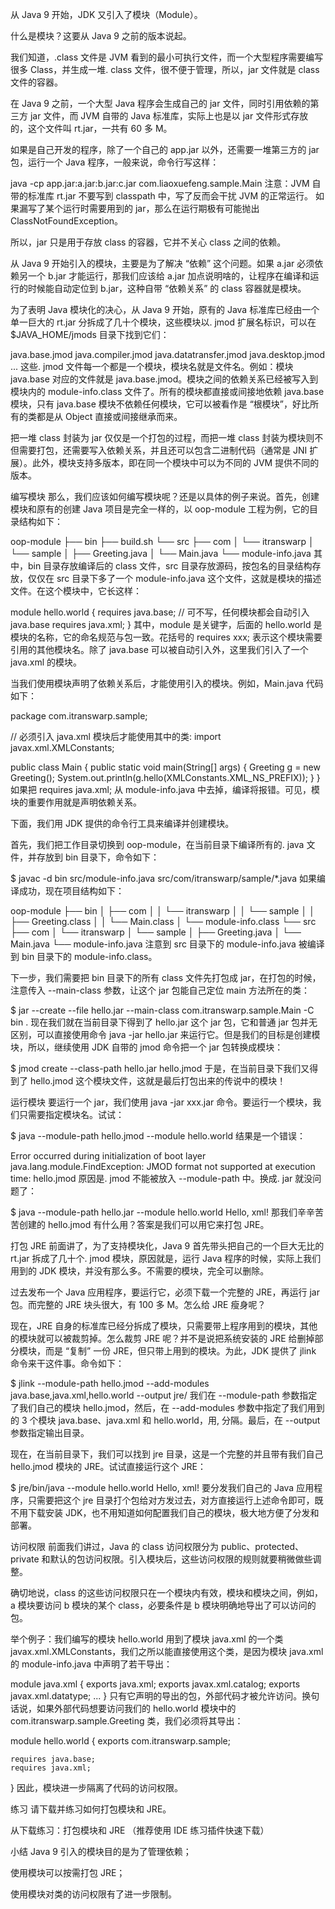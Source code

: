 从 Java 9 开始，JDK 又引入了模块（Module）。

什么是模块？这要从 Java 9 之前的版本说起。

我们知道，.class 文件是 JVM 看到的最小可执行文件，而一个大型程序需要编写很多 Class，并生成一堆. class 文件，很不便于管理，所以，jar 文件就是 class 文件的容器。

在 Java 9 之前，一个大型 Java 程序会生成自己的 jar 文件，同时引用依赖的第三方 jar 文件，而 JVM 自带的 Java 标准库，实际上也是以 jar 文件形式存放的，这个文件叫 rt.jar，一共有 60 多 M。

如果是自己开发的程序，除了一个自己的 app.jar 以外，还需要一堆第三方的 jar 包，运行一个 Java 程序，一般来说，命令行写这样：

java -cp app.jar:a.jar:b.jar:c.jar com.liaoxuefeng.sample.Main
 注意：JVM 自带的标准库 rt.jar 不要写到 classpath 中，写了反而会干扰 JVM 的正常运行。
如果漏写了某个运行时需要用到的 jar，那么在运行期极有可能抛出 ClassNotFoundException。

所以，jar 只是用于存放 class 的容器，它并不关心 class 之间的依赖。

从 Java 9 开始引入的模块，主要是为了解决 “依赖” 这个问题。如果 a.jar 必须依赖另一个 b.jar 才能运行，那我们应该给 a.jar 加点说明啥的，让程序在编译和运行的时候能自动定位到 b.jar，这种自带 “依赖关系” 的 class 容器就是模块。

为了表明 Java 模块化的决心，从 Java 9 开始，原有的 Java 标准库已经由一个单一巨大的 rt.jar 分拆成了几十个模块，这些模块以. jmod 扩展名标识，可以在 $JAVA_HOME/jmods 目录下找到它们：

java.base.jmod
java.compiler.jmod
java.datatransfer.jmod
java.desktop.jmod
...
这些. jmod 文件每一个都是一个模块，模块名就是文件名。例如：模块 java.base 对应的文件就是 java.base.jmod。模块之间的依赖关系已经被写入到模块内的 module-info.class 文件了。所有的模块都直接或间接地依赖 java.base 模块，只有 java.base 模块不依赖任何模块，它可以被看作是 “根模块”，好比所有的类都是从 Object 直接或间接继承而来。

把一堆 class 封装为 jar 仅仅是一个打包的过程，而把一堆 class 封装为模块则不但需要打包，还需要写入依赖关系，并且还可以包含二进制代码（通常是 JNI 扩展）。此外，模块支持多版本，即在同一个模块中可以为不同的 JVM 提供不同的版本。

编写模块
那么，我们应该如何编写模块呢？还是以具体的例子来说。首先，创建模块和原有的创建 Java 项目是完全一样的，以 oop-module 工程为例，它的目录结构如下：

oop-module
├── bin
├── build.sh
└── src
    ├── com
    │   └── itranswarp
    │       └── sample
    │           ├── Greeting.java
    │           └── Main.java
    └── module-info.java
其中，bin 目录存放编译后的 class 文件，src 目录存放源码，按包名的目录结构存放，仅仅在 src 目录下多了一个 module-info.java 这个文件，这就是模块的描述文件。在这个模块中，它长这样：

module hello.world {
	requires java.base; // 可不写，任何模块都会自动引入 java.base
	requires java.xml;
}
其中，module 是关键字，后面的 hello.world 是模块的名称，它的命名规范与包一致。花括号的 requires xxx; 表示这个模块需要引用的其他模块名。除了 java.base 可以被自动引入外，这里我们引入了一个 java.xml 的模块。

当我们使用模块声明了依赖关系后，才能使用引入的模块。例如，Main.java 代码如下：

package com.itranswarp.sample;

// 必须引入 java.xml 模块后才能使用其中的类:
import javax.xml.XMLConstants;

public class Main {
	public static void main(String[] args) {
		Greeting g = new Greeting();
		System.out.println(g.hello(XMLConstants.XML_NS_PREFIX));
	}
}
如果把 requires java.xml; 从 module-info.java 中去掉，编译将报错。可见，模块的重要作用就是声明依赖关系。

下面，我们用 JDK 提供的命令行工具来编译并创建模块。

首先，我们把工作目录切换到 oop-module，在当前目录下编译所有的. java 文件，并存放到 bin 目录下，命令如下：

$ javac -d bin src/module-info.java src/com/itranswarp/sample/*.java
如果编译成功，现在项目结构如下：

oop-module
├── bin
│   ├── com
│   │   └── itranswarp
│   │       └── sample
│   │           ├── Greeting.class
│   │           └── Main.class
│   └── module-info.class
└── src
    ├── com
    │   └── itranswarp
    │       └── sample
    │           ├── Greeting.java
    │           └── Main.java
    └── module-info.java
注意到 src 目录下的 module-info.java 被编译到 bin 目录下的 module-info.class。

下一步，我们需要把 bin 目录下的所有 class 文件先打包成 jar，在打包的时候，注意传入 --main-class 参数，让这个 jar 包能自己定位 main 方法所在的类：

$ jar --create --file hello.jar --main-class com.itranswarp.sample.Main -C bin .
现在我们就在当前目录下得到了 hello.jar 这个 jar 包，它和普通 jar 包并无区别，可以直接使用命令 java -jar hello.jar 来运行它。但是我们的目标是创建模块，所以，继续使用 JDK 自带的 jmod 命令把一个 jar 包转换成模块：

$ jmod create --class-path hello.jar hello.jmod
于是，在当前目录下我们又得到了 hello.jmod 这个模块文件，这就是最后打包出来的传说中的模块！

运行模块
要运行一个 jar，我们使用 java -jar xxx.jar 命令。要运行一个模块，我们只需要指定模块名。试试：

$ java --module-path hello.jmod --module hello.world
结果是一个错误：

Error occurred during initialization of boot layer
java.lang.module.FindException: JMOD format not supported at execution time: hello.jmod
原因是. jmod 不能被放入 --module-path 中。换成. jar 就没问题了：

$ java --module-path hello.jar --module hello.world
Hello, xml!
那我们辛辛苦苦创建的 hello.jmod 有什么用？答案是我们可以用它来打包 JRE。

打包 JRE
前面讲了，为了支持模块化，Java 9 首先带头把自己的一个巨大无比的 rt.jar 拆成了几十个. jmod 模块，原因就是，运行 Java 程序的时候，实际上我们用到的 JDK 模块，并没有那么多。不需要的模块，完全可以删除。

过去发布一个 Java 应用程序，要运行它，必须下载一个完整的 JRE，再运行 jar 包。而完整的 JRE 块头很大，有 100 多 M。怎么给 JRE 瘦身呢？

现在，JRE 自身的标准库已经分拆成了模块，只需要带上程序用到的模块，其他的模块就可以被裁剪掉。怎么裁剪 JRE 呢？并不是说把系统安装的 JRE 给删掉部分模块，而是 “复制” 一份 JRE，但只带上用到的模块。为此，JDK 提供了 jlink 命令来干这件事。命令如下：

$ jlink --module-path hello.jmod --add-modules java.base,java.xml,hello.world --output jre/
我们在 --module-path 参数指定了我们自己的模块 hello.jmod，然后，在 --add-modules 参数中指定了我们用到的 3 个模块 java.base、java.xml 和 hello.world，用, 分隔。最后，在 --output 参数指定输出目录。

现在，在当前目录下，我们可以找到 jre 目录，这是一个完整的并且带有我们自己 hello.jmod 模块的 JRE。试试直接运行这个 JRE：

$ jre/bin/java --module hello.world
Hello, xml!
要分发我们自己的 Java 应用程序，只需要把这个 jre 目录打个包给对方发过去，对方直接运行上述命令即可，既不用下载安装 JDK，也不用知道如何配置我们自己的模块，极大地方便了分发和部署。

访问权限
前面我们讲过，Java 的 class 访问权限分为 public、protected、private 和默认的包访问权限。引入模块后，这些访问权限的规则就要稍微做些调整。

确切地说，class 的这些访问权限只在一个模块内有效，模块和模块之间，例如，a 模块要访问 b 模块的某个 class，必要条件是 b 模块明确地导出了可以访问的包。

举个例子：我们编写的模块 hello.world 用到了模块 java.xml 的一个类 javax.xml.XMLConstants，我们之所以能直接使用这个类，是因为模块 java.xml 的 module-info.java 中声明了若干导出：

module java.xml {
    exports java.xml;
    exports javax.xml.catalog;
    exports javax.xml.datatype;
    ...
}
只有它声明的导出的包，外部代码才被允许访问。换句话说，如果外部代码想要访问我们的 hello.world 模块中的 com.itranswarp.sample.Greeting 类，我们必须将其导出：

module hello.world {
    exports com.itranswarp.sample;

    requires java.base;
	requires java.xml;
}
因此，模块进一步隔离了代码的访问权限。

练习
请下载并练习如何打包模块和 JRE。

从下载练习：打包模块和 JRE （推荐使用 IDE 练习插件快速下载）

小结
Java 9 引入的模块目的是为了管理依赖；

使用模块可以按需打包 JRE；

使用模块对类的访问权限有了进一步限制。